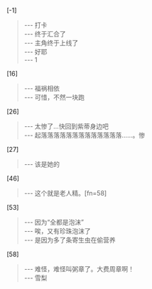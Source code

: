 
[-1] 
>--- 打卡<br>
>--- 终于汇合了<br>
>--- 主角终于上线了<br>
>--- 好耶<br>
>--- 1<br>

[16] 
>--- 福祸相依<br>
>--- 可惜，不然一块跑<br>

[26] 
>--- 太惨了…快回到紫蒂身边吧<br>
>--- 起落落落落落落落落落落落落落……。惨<br>

[27] 
>--- 该是她的<br>

[46] 
>--- 这个就是老人精。[fn=58]<br>

[53] 
>--- 因为“全都是泡沫”<br>
>--- 唉，又有珍珠泡沫了<br>
>--- 是因为多了条寄生虫在偷营养<br>

[58] 
>--- 难怪，难怪叫粥章了。大费周章啊！<br>
>--- 雪梨<br>
